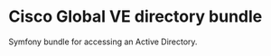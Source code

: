Cisco Global VE directory bundle
================================

Symfony bundle for accessing an Active Directory.

